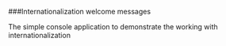 ###Internationalization welcome messages

The simple console application to demonstrate the working with internationalization 